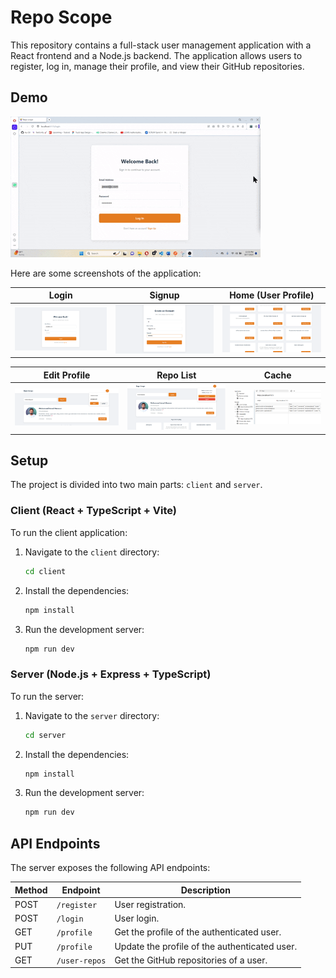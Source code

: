# Repo Scope

This repository contains a full-stack user management application with a React frontend and a Node.js backend. The application allows users to register, log in, manage their profile, and view their GitHub repositories.

## Demo

![Demo GIF](client/src/assets/ss/demo.gif)

Here are some screenshots of the application:

| Login | Signup | Home (User Profile) |
| --- | --- | --- |
| ![Login](client/src/assets/ss/login.png) | ![Signup](client/src/assets/ss/singup.png) | ![Home](client/src/assets/ss/home2.png) |

| Edit Profile | Repo List | Cache |
| --- | --- | --- |
| ![Edit Profile](client/src/assets/ss/editProfile.png) | ![Repo List](client/src/assets/ss/home1.png) | ![Cache](client/src/assets/ss/cache.png) |


## Setup

The project is divided into two main parts: `client` and `server`.

### Client (React + TypeScript + Vite)

To run the client application:

1.  Navigate to the `client` directory:
    ```bash
    cd client
    ```
2.  Install the dependencies:
    ```bash
    npm install
    ```
3.  Run the development server:
    ```bash
    npm run dev
    ```

### Server (Node.js + Express + TypeScript)

To run the server:

1.  Navigate to the `server` directory:
    ```bash
    cd server
    ```
2.  Install the dependencies:
    ```bash
    npm install
    ```
3.  Run the development server:
    ```bash
    npm run dev
    ```

## API Endpoints

The server exposes the following API endpoints:

| Method | Endpoint | Description |
| --- | --- | --- |
| POST | `/register` | User registration. |
| POST | `/login` | User login. |
| GET | `/profile` | Get the profile of the authenticated user. |
| PUT | `/profile` | Update the profile of the authenticated user. |
| GET | `/user-repos` | Get the GitHub repositories of a user. |
